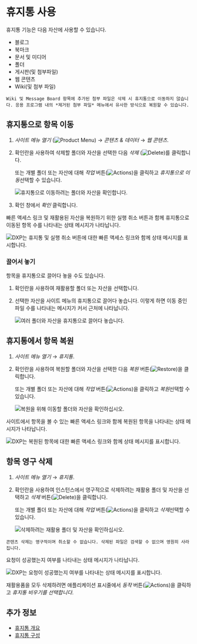 # 휴지통 사용

휴지통 기능은 다음 자산에 사용할 수 있습니다.

* 블로그
* 북마크
* 문서 및 미디어
* 폴더
* 게시판(및 첨부파일)
* 웹 콘텐츠
* Wiki(및 첨부 파일)

```{note}
Wiki 및 Message Board 항목에 추가된 첨부 파일은 삭제 시 휴지통으로 이동하지 않습니다. 응용 프로그램 내의 *제거된 첨부 파일* 메뉴에서 유사한 방식으로 복원할 수 있습니다.
```

## 휴지통으로 항목 이동

1. *사이트 메뉴 열기* (![Product Menu](../../images/icon-product-menu.png)) &rarr; *콘텐츠 & 데이터* &rarr; *웹 콘텐츠*.

1. 확인란을 사용하여 삭제할 폴더와 자산을 선택한 다음 *삭제* (![Delete](../../images/icon-app-trash.png))를 클릭합니다.

   또는 개별 폴더 또는 자산에 대해 *작업* 버튼(![Actions](../../images/icon-actions.png))을 클릭하고 *휴지통으로 이동*선택할 수 있습니다.

   ![휴지통으로 이동하려는 폴더와 자산을 확인합니다.](./using-the-recycle-bin/images/02.png)

1. 확인 창에서 *확인* 클릭합니다.

빠른 액세스 링크 및 재활용된 자산을 복원하기 위한 실행 취소 버튼과 함께 휴지통으로 이동된 항목 수를 나타내는 상태 메시지가 나타납니다.

   ![DXP는 휴지통 및 실행 취소 버튼에 대한 빠른 액세스 링크와 함께 상태 메시지를 표시합니다. ](./using-the-recycle-bin/images/03.png)

### 끌어서 놓기

항목을 휴지통으로 끌어다 놓을 수도 있습니다.

1. 확인란을 사용하여 재활용할 폴더 또는 자산을 선택합니다.

1. 선택한 자산을 사이트 메뉴의 휴지통으로 끌어다 놓습니다. 이렇게 하면 이동 중인 파일 수를 나타내는 메시지가 커서 근처에 나타납니다.

   ![여러 폴더와 자산을 휴지통으로 끌어다 놓습니다.](./using-the-recycle-bin/images/04.png)

## 휴지통에서 항목 복원

1. *사이트 메뉴 열기* &rarr; *휴지통*.

1. 확인란을 사용하여 복원할 폴더와 자산을 선택한 다음 *복원* 버튼(![Restore](../../images/icon-restore.png))을 클릭합니다.

   또는 개별 폴더 또는 자산에 대해 *작업* 버튼(![Actions](../../images/icon-actions.png))을 클릭하고 *복원*선택할 수 있습니다.

   ![복원을 위해 이동할 폴더와 자산을 확인하십시오.](./using-the-recycle-bin/images/05.png)

사이트에서 항목을 볼 수 있는 빠른 액세스 링크와 함께 복원된 항목을 나타내는 상태 메시지가 나타납니다.

![DXP는 복원된 항목에 대한 빠른 액세스 링크와 함께 상태 메시지를 표시합니다.](./using-the-recycle-bin/images/06.png)

## 항목 영구 삭제

1. *사이트 메뉴 열기* &rarr; *휴지통*.

1. 확인란을 사용하여 인스턴스에서 영구적으로 삭제하려는 재활용 폴더 및 자산을 선택하고 *삭제* 버튼(![Delete](../../images/icon-delete.png))을 클릭합니다.

   또는 개별 폴더 또는 자산에 대해 *작업* 버튼(![Actions](../../images/icon-actions.png))을 클릭하고 *삭제*선택할 수 있습니다.

   ![삭제하려는 재활용 폴더 및 자산을 확인하십시오.](./using-the-recycle-bin/images/07.png)

```{important}
콘텐츠 삭제는 영구적이며 취소할 수 없습니다. 삭제된 파일은 검색할 수 없으며 영원히 사라집니다.
```

요청이 성공했는지 여부를 나타내는 상태 메시지가 나타납니다.

![DXP는 요청이 성공했는지 여부를 나타내는 상태 메시지를 표시합니다.](./using-the-recycle-bin/images/08.png)

재활용품을 모두 삭제하려면 애플리케이션 표시줄에서 *동작* 버튼(![Actions](../../images/icon-actions.png))을 클릭하고 *휴지통 비우기를 선택합니다*.

## 추가 정보

* [휴지통 개요](./recycle-bin-overview.md)
* [휴지통 구성](./configuring-the-recycle-bin.md)
